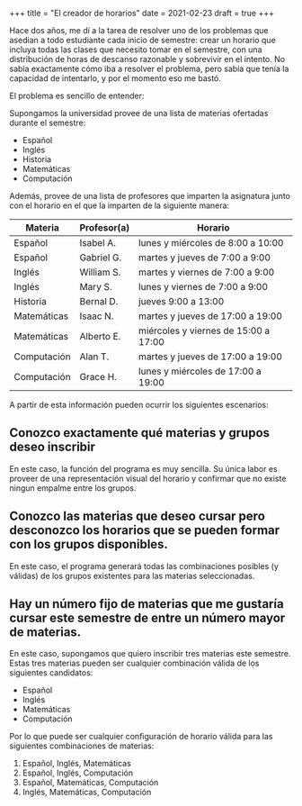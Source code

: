 +++
title = "El creador de horarios"
date = 2021-02-23
draft = true
+++

Hace dos años, me dí a la tarea de resolver uno de los problemas que asedian a
todo estudiante cada inicio de semestre: crear un horario que incluya todas las
clases que necesito tomar en el semestre, con una distribución de horas de descanso 
razonable y sobrevivir en el intento. No sabía
exactamente cómo iba a resolver el problema, pero sabía que tenía la capacidad
de intentarlo, y por el momento eso me bastó.

El problema es sencillo de entender:  

Supongamos la universidad provee de una lista de materias ofertadas durante el
semestre:

* Español
* Inglés
* Historia
* Matemáticas
* Computación 

Además, provee de una lista de profesores que imparten la asignatura junto
con el horario en el que la imparten de la siguiente manera:

| Materia     | Profesor(a)   | Horario                               |
| ----------- | ------------- | ------------------------------------- |
| Español     | Isabel A.     | lunes y miércoles de 8:00 a 10:00     |
| Español     | Gabriel G.    | martes y jueves de 7:00 a 9:00        |
| Inglés      | William S.    | martes y viernes de 7:00 a 9:00       |
| Inglés      | Mary S.       | lunes y viernes de 7:00 a 9:00        |
| Historia    | Bernal D.     | jueves 9:00 a 13:00                   |
| Matemáticas | Isaac N.      | martes y jueves de 17:00 a 19:00      |
| Matemáticas | Alberto E.    | miércoles y viernes de 15:00 a 17:00  |
| Computación | Alan T.       | martes y jueves de 17:00 a 19:00      |
| Computación | Grace H.      | lunes y miércoles de 17:00 a 19:00    |

A partir de esta información pueden ocurrir los siguientes escenarios:

## Conozco exactamente qué materias y grupos deseo inscribir

En este caso, la función del programa es muy sencilla. Su única labor es
proveer de una representación visual del horario y confirmar que no existe
ningun empalme entre los grupos.


## Conozco las materias que deseo cursar pero desconozco los horarios que se pueden formar con los grupos disponibles.

En este caso, el programa generará todas las combinaciones posibles (y
válidas) de los grupos existentes para las materias seleccionadas.

## Hay un número fijo de materias que me gustaría cursar este semestre de entre un número mayor de materias.

En este caso, supongamos que quiero inscribir tres materias este semestre.
Estas tres materias pueden ser cualquier combinación válida de los
siguientes candidatos:

* Español
* Inglés
* Matemáticas
* Computación

Por lo que puede ser cualquier configuración de horario válida para las siguientes
combinaciones de materias: 

1. Español, Inglés, Matemáticas
2. Español, Inglés, Computación
3. Español, Matemáticas, Computación
4. Inglés, Matemáticas, Computación


